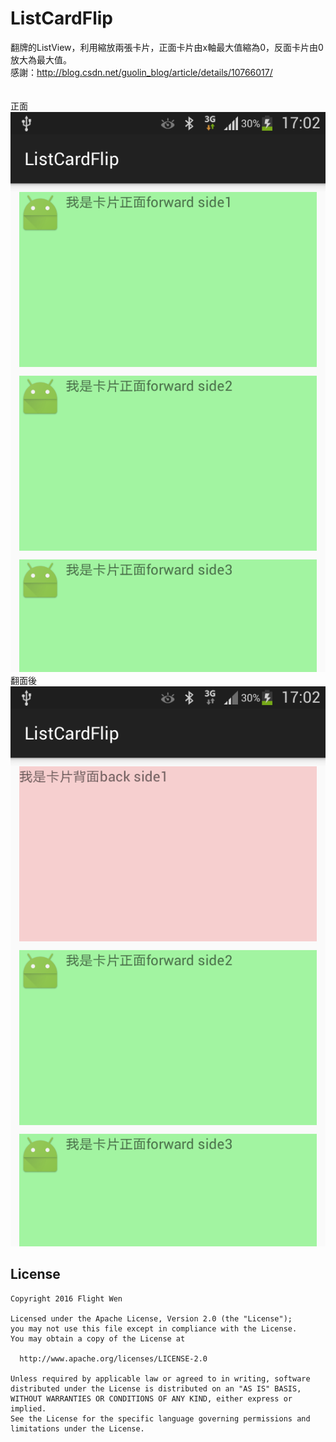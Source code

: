# ListCardFlip
翻牌的ListView，利用縮放兩張卡片，正面卡片由x軸最大值縮為0，反面卡片由0放大為最大值。
<br/>感謝：http://blog.csdn.net/guolin_blog/article/details/10766017/
<br/>
<br/>
<br/>正面<br/>
![Alt text](https://github.com/fightwen/ListCardFlip/blob/master/device-2016-04-23-170447.png)
<br/>翻面後<br/>
![Alt text](https://github.com/fightwen/ListCardFlip/blob/master/device-2016-04-23-170508.png)


License
--------

    Copyright 2016 Flight Wen
    
    Licensed under the Apache License, Version 2.0 (the "License");
    you may not use this file except in compliance with the License.
    You may obtain a copy of the License at
 
      http://www.apache.org/licenses/LICENSE-2.0
 
    Unless required by applicable law or agreed to in writing, software
    distributed under the License is distributed on an "AS IS" BASIS,
    WITHOUT WARRANTIES OR CONDITIONS OF ANY KIND, either express or implied.
    See the License for the specific language governing permissions and
    limitations under the License.    
